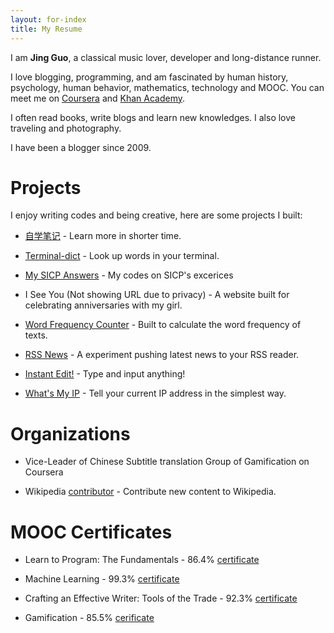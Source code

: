 ```yaml
---
layout: for-index
title: My Resume
---
```


I am **Jing Guo**, a classical music lover, developer and long-distance runner.

I love blogging, programming, and am fascinated by human history, psychology, human behavior, mathematics, technology and MOOC. You can meet me on [Coursera](https://www.coursera.org/user/i/361951d01125a4915d2bc9815ad17a1b) and [Khan Academy](https://www.khanacademy.org/profile/guojing/).

I often read books, write blogs and learn new knowledges. I also love traveling and photography.

I have been a blogger since 2009.

Projects
=====

I enjoy writing codes and being creative, here are some projects I built:

* [自学笔记](http://notes.guoj.org/) - Learn more in shorter time.

* [Terminal-dict](https://github.com/guojing0/terminal-dict/) - Look up words in your terminal.

* [My SICP Answers](https://github.com/guojing0/MySICPAnswers) - My codes on SICP's excerices

* I See You (Not showing URL due to privacy) - A website built for celebrating anniversaries with my girl.

* [Word Frequency Counter](https://github.com/guojing0/my_python/blob/master/frequency.py) - Built to calculate the word frequency of texts.

* [RSS News](http://rssnews.guoj.org/) - A experiment pushing latest news to your RSS reader.

* [Instant Edit!](http://instantedit.github.io/) - Type and input anything!

* [What's My IP](http://ip.guoj.org/) - Tell your current IP address in the simplest way.

Organizations
=====

* Vice-Leader of Chinese Subtitle translation Group of Gamification on Coursera

* Wikipedia [contributor](http://zh.wikipedia.org/wiki/User:Guojkiwi) - Contribute new content to Wikipedia.

MOOC Certificates
=====

* Learn to Program: The Fundamentals - 86.4% [certificate](/images/coursera-prog.pdf)

* Machine Learning - 99.3% [certificate](/images/coursera-ml.pdf)

* Crafting an Effective Writer: Tools of the Trade - 92.3% [certificate](/images/coursera-writing.pdf)

* Gamification - 85.5% [cerificate](/images/coursera-gamification.pdf)